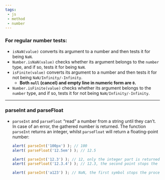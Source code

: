 ```yaml
---
tags: 
 - js
 - method
 - number
---
```


### For regular number tests:

- `isNaN(value)` converts its argument to a number and then tests it for being `NaN`.
- `Number.isNaN(value)` checks whether its argument belongs to the `number` type, and if so, tests it for being `NaN`.
- `isFinite(value)` converts its argument to a number and then tests it for not being `NaN/Infinity/-Infinity`.
	- **Both `null` (cancel) and empty line in numeric form are `0`.**
- `Number.isFinite(value)` checks whether its argument belongs to the `number` type, and if so, tests it for not being `NaN/Infinity/-Infinity`.

---

### parseInt and parseFloat

- `parseInt` and `parseFloat` “read” a number from a string until they can’t. In case of an error, the gathered number is returned. The function `parseInt` returns an integer, whilst `parseFloat` will return a floating-point number:
	```js
	alert( parseInt('100px') ); // 100
	alert( parseFloat('12.5em') ); // 12.5
	
	alert( parseInt('12.3') ); // 12, only the integer part is returned
	alert( parseFloat('12.3.4') ); // 12.3, the second point stops the reading
	
	alert( parseInt('a123') ); // NaN, the first symbol stops the process
	```